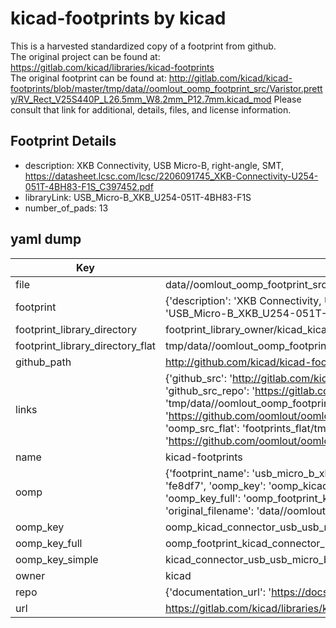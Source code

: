 # kicad-footprints by kicad  
This is a harvested standardized copy of a footprint from github.  
The original project can be found at:  
https://gitlab.com/kicad/libraries/kicad-footprints  
The original footprint can be found at:
http://gitlab.com/kicad/kicad-footprints/blob/master/tmp/data//oomlout_oomp_footprint_src/Varistor.pretty/RV_Rect_V25S440P_L26.5mm_W8.2mm_P12.7mm.kicad_mod
Please consult that link for additional, details, files, and license information.  
## Footprint Details
* description: XKB Connectivity, USB Micro-B, right-angle, SMT, https://datasheet.lcsc.com/lcsc/2206091745_XKB-Connectivity-U254-051T-4BH83-F1S_C397452.pdf  
* libraryLink: USB_Micro-B_XKB_U254-051T-4BH83-F1S  
* number_of_pads: 13  
## yaml dump  
| Key | Value |  
| --- | --- |  
| file | data//oomlout_oomp_footprint_src/kicad-footprints/Connector_USB.pretty/USB_Micro-B_XKB_U254-051T-4BH83-F1S.kicad_mod |  
| footprint | {'description': 'XKB Connectivity, USB Micro-B, right-angle, SMT, https://datasheet.lcsc.com/lcsc/2206091745_XKB-Connectivity-U254-051T-4BH83-F1S_C397452.pdf', 'libraryLink': 'USB_Micro-B_XKB_U254-051T-4BH83-F1S', 'number_of_pads': 13} |  
| footprint_library_directory | footprint_library_owner/kicad_kicad-footprints/ |  
| footprint_library_directory_flat | tmp/data//oomlout_oomp_footprint_src/footprints_flat/kicad_connector_usb_usb_micro_b_xkb_u254_051t_4bh83_f1s/working |  
| github_path | http://github.com/kicad/kicad-footprints/blob/master/tmp/data//oomlout_oomp_footprint_src/Connector_USB.pretty/USB_Micro-B_XKB_U254-051T-4BH83-F1S.kicad_mod |  
| links | {'github_src': 'http://gitlab.com/kicad/kicad-footprints/blob/master/tmp/data//oomlout_oomp_footprint_src/Varistor.pretty/RV_Rect_V25S440P_L26.5mm_W8.2mm_P12.7mm.kicad_mod', 'github_src_repo': 'https://gitlab.com/kicad/libraries/kicad-footprints', 'oomp_bot': 'tmp/data//oomlout_oomp_footprint_src/footprints/kicad_connector_usb_usb_micro_b_xkb_u254_051t_4bh83_f1s/working', 'oomp_bot_github': 'https://github.com/oomlout/oomlout_oomp_footprint_bot/tree/main/tmp/data//oomlout_oomp_footprint_src/footprints/kicad_connector_usb_usb_micro_b_xkb_u254_051t_4bh83_f1s/working', 'oomp_src_flat': 'footprints_flat/tmp/data//oomlout_oomp_footprint_src/footprints_flat/kicad_connector_usb_usb_micro_b_xkb_u254_051t_4bh83_f1s/working', 'oomp_src_flat_github': 'https://github.com/oomlout/oomlout_oomp_footprint_src/tree/main/tmp/data//oomlout_oomp_footprint_src/footprints_flat/kicad_connector_usb_usb_micro_b_xkb_u254_051t_4bh83_f1s/working'} |  
| name | kicad-footprints |  
| oomp | {'footprint_name': 'usb_micro_b_xkb_u254_051t_4bh83_f1s', 'library_name': 'connector_usb', 'md5': 'fe8df7637c4a11f707f65f9c47940176', 'md5_10': 'fe8df7637c', 'md5_5': 'fe8df', 'md5_6': 'fe8df7', 'oomp_key': 'oomp_kicad_connector_usb_usb_micro_b_xkb_u254_051t_4bh83_f1s', 'oomp_key_extra': 'oomp_footprint_kicad_connector_usb_usb_micro_b_xkb_u254_051t_4bh83_f1s', 'oomp_key_full': 'oomp_footprint_kicad_connector_usb_usb_micro_b_xkb_u254_051t_4bh83_f1s_fe8df7', 'oomp_key_simple': 'kicad_connector_usb_usb_micro_b_xkb_u254_051t_4bh83_f1s', 'original_filename': 'data//oomlout_oomp_footprint_src/kicad-footprints/Connector_USB.pretty/USB_Micro-B_XKB_U254-051T-4BH83-F1S.kicad_mod', 'owner_name': 'kicad'} |  
| oomp_key | oomp_kicad_connector_usb_usb_micro_b_xkb_u254_051t_4bh83_f1s |  
| oomp_key_full | oomp_footprint_kicad_connector_usb_usb_micro_b_xkb_u254_051t_4bh83_f1s |  
| oomp_key_simple | kicad_connector_usb_usb_micro_b_xkb_u254_051t_4bh83_f1s |  
| owner | kicad |  
| repo | {'documentation_url': 'https://docs.github.com/rest/repos/repos#get-a-repository', 'message': 'Not Found'} |  
| url | https://gitlab.com/kicad/libraries/kicad-footprints |  

